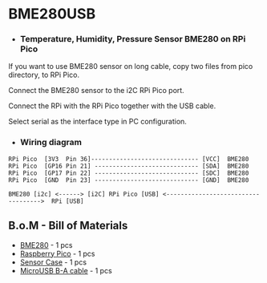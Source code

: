 # BME280USB

- ### Temperature, Humidity, Pressure Sensor BME280 on RPi Pico
If you want to use BME280 sensor on long cable, copy two files from pico directory, to RPi Pico.

Connect the BME280 sensor to the i2C RPi Pico port.

Connect the RPi with the RPi Pico together with the USB cable.

Select serial as the interface type in PC configuration.

 - ### Wiring diagram
```
RPi Pico  [3V3  Pin 36]------------------------------ [VCC]  BME280
RPi Pico  [GP16 Pin 21] ----------------------------- [SDA]  BME280
RPi Pico  [GP17 Pin 22] ----------------------------- [SDC]  BME280
RPi Pico  [GND  Pin 23] ----------------------------- [GND]  BME280
```

```
BME280 [i2c] <------> [i2C] RPi Pico [USB] <----------------------------------->  RPi [USB]
```

## B.o.M - Bill of Materials

* [BME280](https://botland.store/multifunctional-sensors/13463-bme-humidity-temperature-and-pressure-sensor-i2cspi-33v5v-waveshare-15231.html) - 1 pcs
* [Raspberry Pico](https://botland.store/raspberry-pi-pico-modules-and-kits/18767-raspberry-pi-pico-rp2040-arm-cortex-m0-0617588405587.html) - 1 pcs
* [Sensor Case](https://www.tme.eu/pl/en/details/pp73g/enclosures-for-alarms-and-sensors/supertronic/) - 1 pcs
* [MicroUSB B-A cable](https://botland.store/usb-20-cables/6417-microusb-b-a-cable-in-white-braid-esperanza-eb181w-2m-5901299920107.html) - 1 pcs
